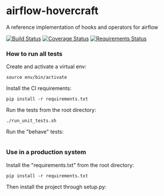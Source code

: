 # airflow-hovercraft
A reference implementation of hooks and operators for airflow

[![Build Status](https://travis-ci.org/gtoonstra/airflow-hovercraft.svg)](https://travis-ci.org/gtoonstra/airflow-hovercraft)
[![Coverage Status](https://coveralls.io/repos/github/gtoonstra/airflow-hovercraft/badge.svg?branch=master)](https://coveralls.io/github/gtoonstra/airflow-hovercraft?branch=master)
[![Requirements Status](https://requires.io/github/gtoonstra/airflow-hovercraft/requirements.svg?branch=master)](https://requires.io/github/gtoonstra/airflow-hovercraft/requirements/?branch=master)

### How to run all tests

Create and activate a virtual env:

```python3 -m venv env
source env/bin/activate
```

Install the CI requirements:

```cd scripts/ci
pip install -r requirements.txt
```

Run the tests from the root directory:

```cd ../..
./run_unit_tests.sh
```

Run the "behave" tests:

```./run_behave.sh
```


### Use in a production system

Install the "requirements.txt"  from the root directory:

```cd /
pip install -r requirements.txt
```

Then install the project through setup.py:

```python setup.py install
```
